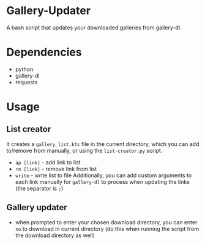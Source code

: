 # Gallery-Updater
A bash script that updates your downloaded galleries from gallery-dl.

# Dependencies
- python
- gallery-dl
- requests

# Usage
## List creator
It creates a ```gallery_list.kts``` file in the current directory, which you can add to/remove from manually, or using the `list-creator.py` script.
- ```ap [link]``` - add link to list
- ```rm [link]``` - remove link from list
- ```write``` - write list to file
Additionally, you can add custom arguments to each link manually for ```gallery-dl``` to process when updating the links (the separator is `;`)
## Gallery updater
- when prompted to enter your chosen download directory, you can enter ```no``` to download in current directory (do this when running the script from the download directory as well)
